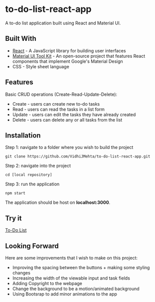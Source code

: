 # to-do-list-react-app
A to-do list application built using React and Material UI. 


## Built With
* [React](https://reactjs.org/) - A JavaScript library for building user interfaces
* [Material UI Tool Kit](https://material-ui.com/) - An open-source project that features React components that implement Google's Material Design
* CSS - Style sheet language

## Features
Basic CRUD operations (Create-Read-Update-Delete):
* Create - users can create new to-do tasks
* Read - users can read the tasks in a list form
* Update - users can edit the tasks they have already created
* Delete - users can delete any or all tasks from the list

## Installation
Step 1: navigate to a folder where you wish to build the project
```
git clone https://github.com/VidhiJMehta/to-do-list-react-app.git
```
Step 2: navigate into the project
```
cd [local repository]
```
Step 3: run the application
```
npm start
```
The application should be host on <strong>localhost:3000</strong>.

## Try it
[To-Do List](https://vidhijmehta.github.io/to-do-list-react-app/)

## Looking Forward
Here are some improvements that I wish to make on this project: 
* Improving the spacing between the buttons + making some styling changes
* Increasing the width of the viewable input and task fields
* Adding Copyright to the webpage
* Change the background to be a motion/animated background
* Using Bootsrap to add minor animations to the app
